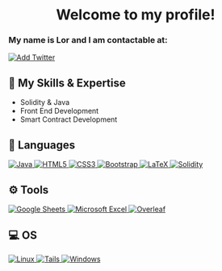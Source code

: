 <h1 align="center">Welcome to my profile!</h1>
<h3 align="left">My name is Lor and I am contactable at: </h3>

<p align="left">
  <a href="https://twitter.com/lihh"><img title="Add Twitter" src="https://img.shields.io/badge/Twitter-1DA1F2?style=for-the-badge&logo=twitter&logoColor=white"/></a>
  <br>
</p>
  
## 🤍 My Skills & Expertise
- Solidity & Java
- Front End Development
- Smart Contract Development

## 📩 Languages
<p align="left"> <a href="#">
<img alt="Java" src="https://img.shields.io/badge/java-%23ED8B00.svg?&style=for-the-badge&logo=java&logoColor=white"/>
<img alt="HTML5" src="https://img.shields.io/badge/html5%20-%23E34F26.svg?&style=for-the-badge&logo=html5&logoColor=white"/>
<img alt="CSS3" src="https://img.shields.io/badge/css3%20-%231572B6.svg?&style=for-the-badge&logo=css3&logoColor=white"/>
<img alt="Bootstrap" src="https://img.shields.io/badge/bootstrap%20-%23563D7C.svg?&style=for-the-badge&logo=bootstrap&logoColor=white"/>
<img alt="LaTeX" src="https://img.shields.io/badge/latex%20-%23008080.svg?&style=for-the-badge&logo=latex&logoColor=white"/>
<img alt="Solidity" src="https://img.shields.io/badge/Solidity-e6e6e6?style=for-the-badge&logo=solidity&logoColor=black"/>
</a></p>

## ⚙️ Tools
<p align="left"> <a href="$">
<img alt="Google Sheets" src="https://img.shields.io/badge/Google%20Sheets-34A853?style=for-the-badge&logo=google-sheets&logoColor=white"/>
<img alt="Microsoft Excel" src="https://img.shields.io/badge/Microsoft_Excel-217346?style=for-the-badge&logo=microsoft-excel&logoColor=white"/>
<img alt="Overleaf" src="https://img.shields.io/badge/Overleaf-47A141?style=for-the-badge&logo=Overleaf&logoColor=white"/>
</a></p>

## 💻 OS
<p align="left"> <a href="#">
<img alt="Linux" src="https://img.shields.io/badge/Linux-FCC624?style=for-the-badge&logo=linux&logoColor=black"/>
<img alt="Tails" src="https://img.shields.io/badge/Tails%20-56347C?&style=for-the-badge&logo=tails&logoColor=white"/>
<img alt="Windows" src="https://img.shields.io/badge/Windows-0078D6?style=for-the-badge&logo=windows&logoColor=white"/>
</a></p>

<!---
lor7331/lor7331 is a ✨ special ✨ repository because its `README.md` (this file) appears on your GitHub profile.
You can click the Preview link to take a look at your changes.
--->

